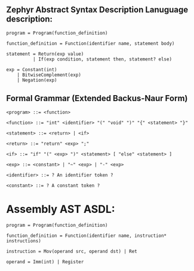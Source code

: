 ## Zephyr Abstract Syntax Description Lanuguage description:
```
program = Program(function_definition)

function_definition = Function(identifier name, statement body)

statement = Return(exp value)
          | If(exp condition, statement then, statement? else)

exp = Constant(int)
    | BitwiseComplement(exp)
    | Negation(exp)
```

## Formal Grammar (Extended Backus-Naur Form)
```
<program> ::= <function>

<function> ::= "int" <identifier> "(" "void" ")" "{" <statement> "}"

<statement> ::= <return> | <if>

<return> ::= "return" <exp> ";"

<if> ::= "if" "(" <exp> ")" <statement> [ "else" <statement> ]

<exp> ::= <constant> | "~" <exp> | "-" <exp>

<identifier> ::= ? An identifier token ?

<constant> ::= ? A constant token ?
```

# Assembly AST ASDL:
```
program = Program(function_definition)

function_definition = Function(identifier name, instruction* instructions)

instruction = Mov(operand src, operand dst) | Ret

operand = Imm(int) | Register
```